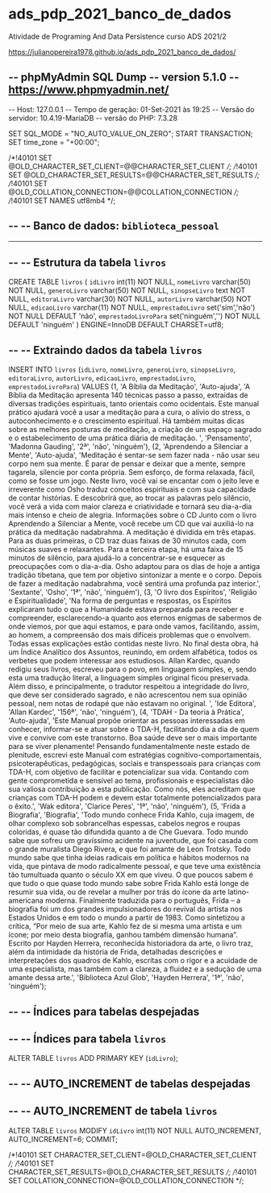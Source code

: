 # ads_pdp_2021_banco_de_dados
Atividade de Programing And Data Persistence curso ADS 2021/2

https://julianopereira1978.github.io/ads_pdp_2021_banco_de_dados/

-- phpMyAdmin SQL Dump
-- version 5.1.0
-- https://www.phpmyadmin.net/
--
-- Host: 127.0.0.1
-- Tempo de geração: 01-Set-2021 às 19:25
-- Versão do servidor: 10.4.19-MariaDB
-- versão do PHP: 7.3.28

SET SQL_MODE = "NO_AUTO_VALUE_ON_ZERO";
START TRANSACTION;
SET time_zone = "+00:00";


/*!40101 SET @OLD_CHARACTER_SET_CLIENT=@@CHARACTER_SET_CLIENT */;
/*!40101 SET @OLD_CHARACTER_SET_RESULTS=@@CHARACTER_SET_RESULTS */;
/*!40101 SET @OLD_COLLATION_CONNECTION=@@COLLATION_CONNECTION */;
/*!40101 SET NAMES utf8mb4 */;

--
-- Banco de dados: `biblioteca_pessoal`
--

-- --------------------------------------------------------

--
-- Estrutura da tabela `livros`
--

CREATE TABLE `livros` (
  `idLivro` int(11) NOT NULL,
  `nomeLivro` varchar(50) NOT NULL,
  `generoLivro` varchar(50) NOT NULL,
  `sinopseLivro` text NOT NULL,
  `editoraLivro` varchar(30) NOT NULL,
  `autorLivro` varchar(50) NOT NULL,
  `edicaoLivro` varchar(11) NOT NULL,
  `emprestadoLivro` set('sim','não') NOT NULL DEFAULT 'não',
  `emprestadoLivroPara` set('ninguém','') NOT NULL DEFAULT 'ninguém'
) ENGINE=InnoDB DEFAULT CHARSET=utf8;

--
-- Extraindo dados da tabela `livros`
--

INSERT INTO `livros` (`idLivro`, `nomeLivro`, `generoLivro`, `sinopseLivro`, `editoraLivro`, `autorLivro`, `edicaoLivro`, `emprestadoLivro`, `emprestadoLivroPara`) VALUES
(1, 'A Bíblia da Meditação', 'Auto-ajuda', 'A Bíblia da Meditação apresenta 140 técnicas passo a passo, extraídas de diversas tradições espirituais, tanto orientais como ocidentais. Este manual prático ajudará você a usar a meditação para a cura, o alívio do stress, o autoconhecimento e o crescimento espiritual. Há também muitas dicas sobre as melhores posturas de meditação, a criação de um espaço sagrado e o estabelecimento de uma prática diária de meditação. ', 'Pensamento', 'Madonna Gauding', '2ª', 'não', 'ninguém'),
(2, 'Aprendendo a Silenciar a Mente', 'Auto-ajuda', 'Meditação é sentar-se sem fazer nada - não usar seu corpo nem sua mente. É parar de pensar e deixar que a mente, sempre tagarela, silencie por conta própria. Sem esforço, de forma relaxada, fácil, como se fosse um jogo. Neste livro, você vai se encantar com o jeito leve e irreverente como Osho traduz conceitos espirituais e com sua capacidade de contar histórias. E descobrirá que, ao trocar as palavras pelo silêncio, você verá a vida com maior clareza e criatividade e tornará seu dia-a-dia mais intenso e cheio de alegria. Informações sobre o CD Junto com o livro Aprendendo a Silenciar a Mente, você recebe um CD que vai auxiliá-lo na prática da meditação nadabrahma. A meditação é dividida em três etapas. Para as duas primeiras, o CD traz duas faixas de 30 minutos cada, com músicas suaves e relaxantes. Para a terceira etapa, há uma faixa de 15 minutos de silêncio, para ajudá-lo a concentrar-se e esquecer as preocupações com o dia-a-dia. Osho adaptou para os dias de hoje a antiga tradição tibetana, que tem por objetivo sintonizar a mente e o corpo. Depois de fazer a meditação nadabrahma, você sentirá uma profunda paz interior.', 'Sextante', 'Osho', '1ª', 'não', 'ninguém'),
(3, 'O livro dos Espíritos', 'Religião e Espiritualidade', 'Na forma de perguntas e respostas, os Espíritos explicaram tudo o que a Humanidade estava preparada para receber e compreender, esclarecendo-a quanto aos eternos enigmas de sabermos de onde viemos, por que aqui estamos, e para onde vamos, facilitando, assim, ao homem, a compreensão dos mais difíceis problemas que o envolvem. Todas essas explicações estão contidas neste livro. No final desta obra, há um Índice Analítico dos Assuntos, reunindo, em ordem alfabética, todos os verbetes que podem interessar aos estudiosos. Allan Kardec, quando redigiu seus livros, escreveu para o povo, em linguagem simples, e, sendo esta uma tradução literal, a linguagem simples original ficou preservada. Além disso, e principalmente, o tradutor respeitou a integridade do livro, que deve ser considerado sagrado, e não acrescentou nem sua opinião pessoal, nem notas de rodapé que não estavam no original. ', 'Ide Editora', 'Allan Kardec', '156ª', 'não', 'ninguém'),
(4, 'TDAH - Da teoria à Prática', 'Auto-ajuda', 'Este Manual propõe orientar as pessoas interessadas em conhecer, informar-se e atuar sobre o TDA-H, facilitando dia a dia de quem vive e convive com este transtorno. Boa saúde deve ser o mais importante para se viver plenamente! Pensando fundamentalmente neste estado de plenitude, escrevi este Manual com estratégias cognitivo-comportamentais, psicoterapêuticas, pedagógicas, sociais e transpessoais para crianças com TDA-H, com objetivo de facilitar e potencializar sua vida. Contando com gente comprometida e sensível ao tema, profissionais e especialistas dão sua valiosa contribuição a esta publicação. Como nós, eles acreditam que crianças com TDA-H podem e devem estar totalmente potencializados para o êxito.', 'Wak editora', 'Clarice Peres', '1ª', 'não', 'ninguém'),
(5, 'Frida a Biografia', 'Biografia', 'Todo mundo conhece Frida Kahlo, cuja imagem, de olhar complexo sob sobrancelhas espessas, cabelos negros e roupas coloridas, é quase tão difundida quanto a de Che Guevara. Todo mundo sabe que sofreu um gravíssimo acidente na juventude, que foi casada com o grande muralista Diego Rivera, e que foi amante de Leon Trotsky. Todo mundo sabe que tinha ideias radicais em política e hábitos modernos na vida, que pintava de modo radicalmente pessoal, e que teve uma existência tão tumultuada quanto o século XX em que viveu. O que poucos sabem é que tudo o que quase todo mundo sabe sobre Frida Kahlo está longe de resumir sua vida, ou de revelar a mulher por trás do ícone da arte latino-americana moderna. Finalmente traduzida para o português, Frida – a biografia foi um dos grandes impulsionadores do revival da artista nos Estados Unidos e em todo o mundo a partir de 1983. Como sintetizou a crítica, “Por meio de sua arte, Kahlo fez de si mesma uma artista e um ícone; por meio desta biografia, ganhou também dimensão humana”. Escrito por Hayden Herrera, reconhecida historiadora da arte, o livro traz, além da intimidade da história de Frida, detalhadas descrições e interpretações dos quadros de Kahlo, escritas com o rigor e a acuidade de uma especialista, mas também com a clareza, a fluidez e a sedução de uma amante dessa arte.', 'Biblioteca Azul Glob', 'Hayden Herrera', '1ª', 'não', 'ninguém');

--
-- Índices para tabelas despejadas
--

--
-- Índices para tabela `livros`
--
ALTER TABLE `livros`
  ADD PRIMARY KEY (`idLivro`);

--
-- AUTO_INCREMENT de tabelas despejadas
--

--
-- AUTO_INCREMENT de tabela `livros`
--
ALTER TABLE `livros`
  MODIFY `idLivro` int(11) NOT NULL AUTO_INCREMENT, AUTO_INCREMENT=6;
COMMIT;

/*!40101 SET CHARACTER_SET_CLIENT=@OLD_CHARACTER_SET_CLIENT */;
/*!40101 SET CHARACTER_SET_RESULTS=@OLD_CHARACTER_SET_RESULTS */;
/*!40101 SET COLLATION_CONNECTION=@OLD_COLLATION_CONNECTION */;

